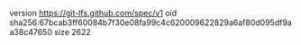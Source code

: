 version https://git-lfs.github.com/spec/v1
oid sha256:67bcab3ff60084b7f30e08fa99c4c620009622829a6af80d095df9aa38c47650
size 2622
